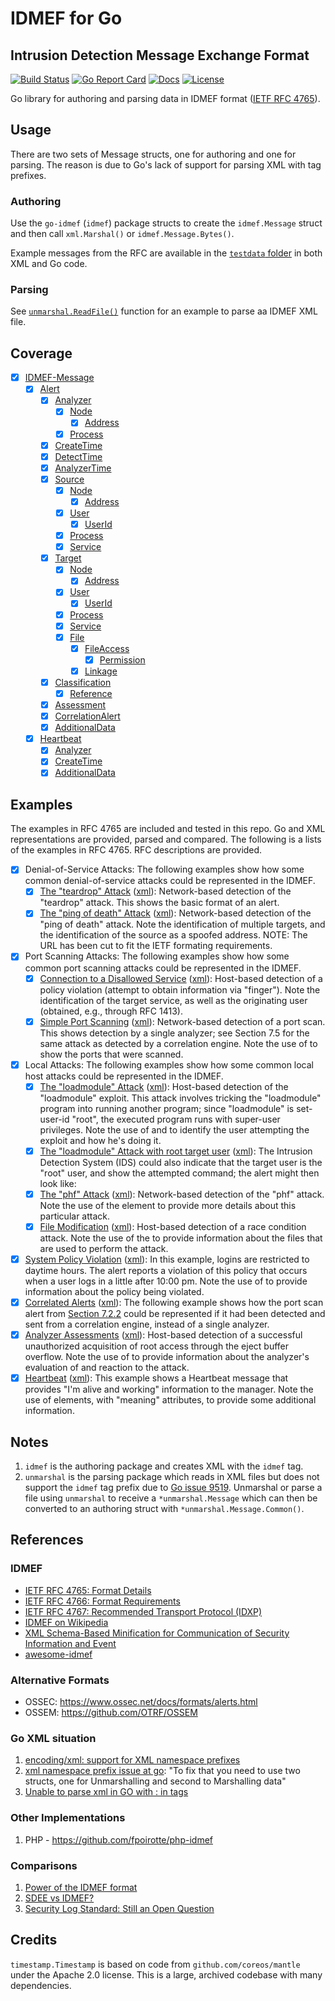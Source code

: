 # IDMEF for Go
## Intrusion Detection Message Exchange Format

[![Build Status][build-status-svg]][build-status-url]
[![Go Report Card][goreport-svg]][goreport-url]
[![Docs][docs-godoc-svg]][docs-godoc-url]
[![License][license-svg]][license-url]

 [build-status-svg]: https://github.com/grokify/go-idmef/workflows/go%20build/badge.svg
 [build-status-url]: https://github.com/grokify/go-idmef/actions
 [goreport-svg]: https://goreportcard.com/badge/github.com/grokify/go-idmef
 [goreport-url]: https://goreportcard.com/report/github.com/grokify/go-idmef
 [docs-godoc-svg]: https://pkg.go.dev/badge/github.com/grokify/go-idmef
 [docs-godoc-url]: https://pkg.go.dev/github.com/grokify/go-idmef
 [license-svg]: https://img.shields.io/badge/license-MIT-blue.svg
 [license-url]: https://github.com/grokify/go-idmef/blob/master/LICENSE

Go library for authoring and parsing data in IDMEF format ([IETF RFC 4765](https://datatracker.ietf.org/doc/html/rfc4765)).

## Usage

There are two sets of Message structs, one for authoring and one for parsing. The reason is due to Go's lack of support for parsing XML with tag prefixes.

### Authoring

Use the `go-idmef` (`idmef`) package structs to create the `idmef.Message` struct and then call `xml.Marshal()` or `idmef.Message.Bytes()`.

Example messages from the RFC are available in the [`testdata` folder](testdata) in both XML and Go code.

### Parsing

See [`unmarshal.ReadFile()`](https://pkg.go.dev/github.com/grokify/go-idmef/unmarshal#ReadFile) function for an example to parse aa IDMEF XML file.

## Coverage

- [x] [IDMEF-Message](https://pkg.go.dev/github.com/grokify/go-idmef#Message)
  - [x] [Alert](https://pkg.go.dev/github.com/grokify/go-idmef#Alert)
    - [x] [Analyzer](https://pkg.go.dev/github.com/grokify/go-idmef#Analyzer)
        - [x] [Node](https://pkg.go.dev/github.com/grokify/go-idmef#Node)
          - [x] [Address](https://pkg.go.dev/github.com/grokify/go-idmef#Address)
        - [x] [Process](https://pkg.go.dev/github.com/grokify/go-idmef#Process)
    - [x] [CreateTime](https://pkg.go.dev/github.com/grokify/go-idmef#Time)
    - [x] [DetectTime](https://pkg.go.dev/github.com/grokify/go-idmef#Time)
    - [x] [AnalyzerTime](https://pkg.go.dev/github.com/grokify/go-idmef#Time)
    - [x] [Source](https://pkg.go.dev/github.com/grokify/go-idmef#Source)
      - [x] [Node](https://pkg.go.dev/github.com/grokify/go-idmef#Node)
        - [x] [Address](https://pkg.go.dev/github.com/grokify/go-idmef#Address)
      - [x] [User](https://pkg.go.dev/github.com/grokify/go-idmef#User)
        - [x] [UserId](https://pkg.go.dev/github.com/grokify/go-idmef#UserId)
      - [x] [Process](https://pkg.go.dev/github.com/grokify/go-idmef#Process)
      - [x] [Service](https://pkg.go.dev/github.com/grokify/go-idmef#Service)
    - [x] [Target](https://pkg.go.dev/github.com/grokify/go-idmef#Target)
      - [x] [Node](https://pkg.go.dev/github.com/grokify/go-idmef#Node)
        - [x] [Address](https://pkg.go.dev/github.com/grokify/go-idmef#Address)
      - [x] [User](https://pkg.go.dev/github.com/grokify/go-idmef#User)
        - [x] [UserId](https://pkg.go.dev/github.com/grokify/go-idmef#UserId)
      - [x] [Process](https://pkg.go.dev/github.com/grokify/go-idmef#Process)
      - [x] [Service](https://pkg.go.dev/github.com/grokify/go-idmef#Service)
      - [x] [File](https://pkg.go.dev/github.com/grokify/go-idmef#File)
        - [x] [FileAccess](https://pkg.go.dev/github.com/grokify/go-idmef#Classification)
          - [x] [Permission](https://pkg.go.dev/github.com/grokify/go-idmef#Classification)
        - [x] [Linkage](https://pkg.go.dev/github.com/grokify/go-idmef#Classification)
    - [x] [Classification](https://pkg.go.dev/github.com/grokify/go-idmef#Classification)
      - [x] [Reference](https://pkg.go.dev/github.com/grokify/go-idmef#Reference)
    - [x] [Assessment](https://pkg.go.dev/github.com/grokify/go-idmef#Assessment)
    - [x] [CorrelationAlert](https://pkg.go.dev/github.com/grokify/go-idmef#CorrelationAlert)
    - [x] [AdditionalData](https://pkg.go.dev/github.com/grokify/go-idmef#AdditionalData)
  - [x] [Heartbeat](https://pkg.go.dev/github.com/grokify/go-idmef#Heartbeat)
    - [x] [Analyzer](https://pkg.go.dev/github.com/grokify/go-idmef#Analyzer)
    - [x] [CreateTime](https://pkg.go.dev/github.com/grokify/go-idmef#Time)
    - [x] [AdditionalData](https://pkg.go.dev/github.com/grokify/go-idmef#AdditionalData)

## Examples

The examples in RFC 4765 are included and tested in this repo. Go and XML representations are provided, parsed and compared. The following is a lists of the examples in RFC 4765. RFC descriptions are provided.

- [x] Denial-of-Service Attacks: The following examples show how some common denial-of-service attacks could be represented in the IDMEF.
  - [x] [The "teardrop" Attack](testdata/example_dos_teardrop-attack.go) ([xml](testdata/example_dos_teardrop-attack.xml)):  Network-based detection of the "teardrop" attack.  This shows the basic format of an alert.
  - [x] [The "ping of death" Attack](testdata/example_dos_pingofdeath-attack.go) ([xml](testdata/example_dos_pingofdeath-attack.xml)): Network-based detection of the "ping of death" attack.  Note the identification of multiple targets, and the identification of the source as a spoofed address. NOTE: The URL has been cut to fit the IETF formating requirements.
- [x] Port Scanning Attacks:   The following examples show how some common port scanning attacks could be represented in the IDMEF.
  - [x] [Connection to a Disallowed Service](testdata/example_port-scanning_connection-to-disallowed-service.go) ([xml](testdata/example_port-scanning_connection-to-disallowed-service.xml)): Host-based detection of a policy violation (attempt to obtain information via "finger").  Note the identification of the target service, as well as the originating user (obtained, e.g., through RFC 1413).
  - [x] [Simple Port Scanning](testdata/example_port-scanning_simple-port-scanning.go) ([xml](testdata/example_port-scanning_simple-port-scanning.xml)):  Network-based detection of a port scan.  This shows detection by a single analyzer; see Section 7.5 for the same attack as detected by a correlation engine.  Note the use of <portlist> to show the ports that were scanned.
- [x] Local Attacks: The following examples show how some common local host attacks could
   be represented in the IDMEF.
  - [x] [The "loadmodule" Attack](testdata/example_local-attacks_loadmodule-attack.go) ([xml](testdata/example_local-attacks_loadmodule-attack.xml)): Host-based detection of the "loadmodule" exploit.  This attack involves tricking the "loadmodule" program into running another program; since "loadmodule" is set-user-id "root", the executed program runs with super-user privileges.  Note the use of <User> and <Process> to identify the user attempting the exploit and how he's doing it.
  - [x] [The "loadmodule" Attack with root target user](testdata/example_local-attacks_loadmodule-root-user-attack.go) ([xml](testdata/example_local-attacks_loadmodule-root-user-attack.xml)):  The Intrusion Detection System (IDS) could also indicate that the target user is the "root" user, and show the attempted command; the alert might then look like:
  - [x] [The "phf" Attack](testdata/example_local-attacks_phf-attack.go) ([xml](testdata/example_local-attacks_phf-attack.xml)): Network-based detection of the "phf" attack.  Note the use of the <WebService> element to provide more details about this particular attack.
  - [x] [File Modification](testdata/example_local-attacks_file-modification.go) ([xml](testdata/example_local-attacks_file-modification.xml)): Host-based detection of a race condition attack.  Note the use of the <File> to provide information about the files that are used to perform the attack.
- [x] [System Policy Violation](testdata/example_system-policy-violation.go) ([xml](testdata/example_system-policy-violation.xml)): In this example, logins are restricted to daytime hours.  The alert reports a violation of this policy that occurs when a user logs in a little after 10:00 pm.  Note the use of <AdditionalData> to provide information about the policy being violated.
- [x] [Correlated Alerts](testdata/example_correlated-alerts.go) ([xml](testdata/example_correlated-alerts.xml)):  The following example shows how the port scan alert from [Section 7.2.2](https://datatracker.ietf.org/doc/html/rfc4765#section-7.2.2) could be represented if it had been detected and sent from a correlation engine, instead of a single analyzer.
- [x] [Analyzer Assessments](testdata/example_analyzer-assessments.go) ([xml](testdata/example_analyzer-assessments.xml)): Host-based detection of a successful unauthorized acquisition of root access through the eject buffer overflow.  Note the use of <Assessment> to provide information about the analyzer's evaluation of and reaction to the attack.
- [x] [Heartbeat](testdata/example_heartbeat.go) ([xml](testdata/example_heartbeat.xml)):  This example shows a Heartbeat message that provides "I'm alive and working" information to the manager.  Note the use of <AdditionalData> elements, with "meaning" attributes, to provide some additional information.

## Notes

1. `idmef` is the authoring package and creates XML with the `idmef` tag.
1. `unmarshal` is the parsing package which reads in XML files but does not support the `idmef` tag prefix due to [Go issue 9519](https://github.com/golang/go/issues/9519). Unmarshal or parse a file using `unmarshal` to receive a `*unmarshal.Message` which can then be converted to an authoring struct with `*unmarshal.Message.Common()`.

## References

### IDMEF

* [IETF RFC 4765: Format Details](https://datatracker.ietf.org/doc/html/rfc4765)
* [IETF RFC 4766: Format Requirements](https://datatracker.ietf.org/doc/html/rfc4766)
* [IETF RFC 4767: Recommended Transport Protocol (IDXP)](https://datatracker.ietf.org/doc/html/rfc4767)
* [IDMEF on Wikipedia](https://en.wikipedia.org/wiki/Intrusion_Detection_Message_Exchange_Format)
* [XML Schema-Based Minification for Communication of Security Information and Event](https://www.researchgate.net/publication/266563239_XML_Schema-Based_Minification_for_Communication_of_Security_Information_and_Event)
* [awesome-idmef](https://github.com/SECEF/awesome-idmef)

### Alternative Formats

* OSSEC: https://www.ossec.net/docs/formats/alerts.html
* OSSEM: https://github.com/OTRF/OSSEM

### Go XML situation

1. [encoding/xml: support for XML namespace prefixes](https://github.com/golang/go/issues/9519)
1. [xml namespace prefix issue at go](https://stackoverflow.com/questions/48609596/xml-namespace-prefix-issue-at-go): "To fix that you need to use two structs, one for Unmarshalling and second to Marshalling data"
1. [Unable to parse xml in GO with : in tags](https://stackoverflow.com/questions/34820549/unable-to-parse-xml-in-go-with-in-tags)

### Other Implementations

1. PHP - https://github.com/fpoirotte/php-idmef

### Comparisons

1. [Power of the IDMEF format](https://www.prelude-siem.com/en/power-of-the-idmef-format/)
1. [SDEE vs IDMEF?](https://seclists.org/focus-ids/2004/Mar/75)
1. [Security Log Standard: Still an Open Question](https://www.scip.ch/en/?labs.20180315)

## Credits

`timestamp.Timestamp` is based on code from `github.com/coreos/mantle` under the Apache 2.0 license. This is a large, archived
codebase with many dependencies.